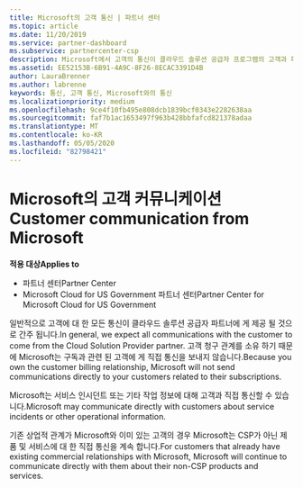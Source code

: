 ```yaml
---
title: Microsoft의 고객 통신 | 파트너 센터
ms.topic: article
ms.date: 11/20/2019
ms.service: partner-dashboard
ms.subservice: partnercenter-csp
description: Microsoft에서 고객의 통신이 클라우드 솔루션 공급자 프로그램의 고객과 파트너 사이에서 발생 하는 방식을 알아보세요.
ms.assetid: EE52153B-6B91-4A9C-8F26-8ECAC3391D4B
author: LauraBrenner
ms.author: labrenne
keywords: 통신, 고객 통신, Microsoft와의 통신
ms.localizationpriority: medium
ms.openlocfilehash: 9ce4f10fb495e808dcb1839bcf0343e2282638aa
ms.sourcegitcommit: faf7b1ac1653497f963b428bbfafcd821378adaa
ms.translationtype: MT
ms.contentlocale: ko-KR
ms.lasthandoff: 05/05/2020
ms.locfileid: "82798421"
---
```

# <a name="customer-communication-from-microsoft"></a><span data-ttu-id="f7176-104">Microsoft의 고객 커뮤니케이션</span><span class="sxs-lookup"><span data-stu-id="f7176-104">Customer communication from Microsoft</span></span>

<span data-ttu-id="f7176-105">**적용 대상**</span><span class="sxs-lookup"><span data-stu-id="f7176-105">**Applies to**</span></span>

-  <span data-ttu-id="f7176-106">파트너 센터</span><span class="sxs-lookup"><span data-stu-id="f7176-106">Partner Center</span></span>
-  <span data-ttu-id="f7176-107">Microsoft Cloud for US Government 파트너 센터</span><span class="sxs-lookup"><span data-stu-id="f7176-107">Partner Center for Microsoft Cloud for US Government</span></span>


<span data-ttu-id="f7176-108">일반적으로 고객에 대 한 모든 통신이 클라우드 솔루션 공급자 파트너에 게 제공 될 것으로 간주 됩니다.</span><span class="sxs-lookup"><span data-stu-id="f7176-108">In general, we expect all communications with the customer to come from the Cloud Solution Provider partner.</span></span> <span data-ttu-id="f7176-109">고객 청구 관계를 소유 하기 때문에 Microsoft는 구독과 관련 된 고객에 게 직접 통신을 보내지 않습니다.</span><span class="sxs-lookup"><span data-stu-id="f7176-109">Because you own the customer billing relationship, Microsoft will not send communications directly to your customers related to their subscriptions.</span></span>

<span data-ttu-id="f7176-110">Microsoft는 서비스 인시던트 또는 기타 작업 정보에 대해 고객과 직접 통신할 수 있습니다.</span><span class="sxs-lookup"><span data-stu-id="f7176-110">Microsoft may communicate directly with customers about service incidents or other operational information.</span></span>

<span data-ttu-id="f7176-111">기존 상업적 관계가 Microsoft와 이미 있는 고객의 경우 Microsoft는 CSP가 아닌 제품 및 서비스에 대 한 직접 통신을 계속 합니다.</span><span class="sxs-lookup"><span data-stu-id="f7176-111">For customers that already have existing commercial relationships with Microsoft, Microsoft will continue to communicate directly with them about their non-CSP products and services.</span></span>

 

 



